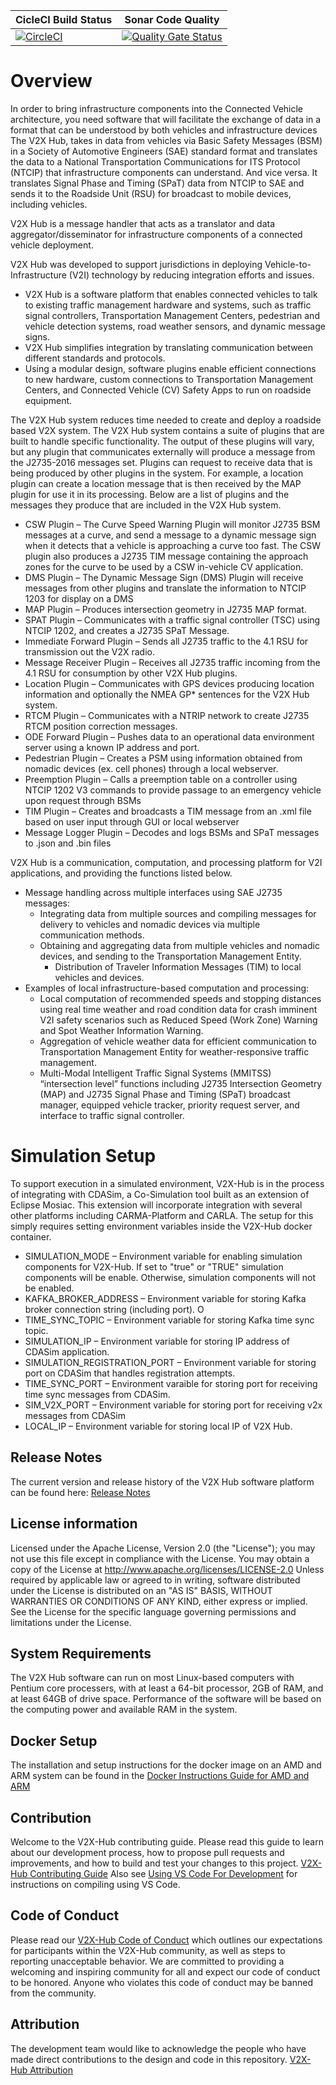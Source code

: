 | CicleCI Build Status | Sonar Code Quality |
|----------------------|---------------------|
[![CircleCI](https://circleci.com/gh/usdot-fhwa-OPS/V2X-Hub.svg?style=svg)](https://circleci.com/gh/usdot-fhwa-OPS/V2X-Hub) | [![Quality Gate Status](https://sonarcloud.io/api/project_badges/measure?project=usdot-fhwa-ops_V2X-Hub&metric=alert_status)](https://sonarcloud.io/dashboard?id=usdot-fhwa-ops_V2X-Hub) |

# Overview
In order to bring infrastructure components into the Connected Vehicle architecture, you need software that will facilitate the exchange of data in a format that can be understood by both vehicles and infrastructure devices The V2X Hub, takes in data from vehicles via Basic Safety Messages (BSM) in a Society of Automotive Engineers (SAE) standard format and translates the data to a National Transportation Communications for ITS Protocol (NTCIP) that infrastructure components can understand.  And vice versa.   It translates Signal Phase and Timing (SPaT) data from NTCIP to SAE and sends it to the Roadside Unit (RSU) for broadcast to mobile devices, including vehicles. 

V2X Hub is a message handler that acts as a translator and data aggregator/disseminator for infrastructure components of a connected vehicle deployment. 

V2X Hub was developed to support jurisdictions in deploying Vehicle-to-Infrastructure (V2I) technology by reducing integration efforts and issues.
* V2X Hub is a software platform that enables connected vehicles to talk to existing traffic management hardware and systems, such as traffic signal controllers, Transportation Management Centers, pedestrian and vehicle detection systems, road weather sensors, and dynamic message signs.
* V2X Hub simplifies integration by translating communication between different standards and protocols.
* Using a modular design, software plugins enable efficient connections to new hardware, custom connections to Transportation Management Centers, and Connected Vehicle (CV) Safety Apps to run on roadside equipment.

The V2X Hub system reduces time needed to create and deploy a roadside based V2X system.  The V2X Hub system contains a suite of plugins that are built to handle specific functionality.  The output of these plugins will vary, but any plugin that communicates externally will produce a message from the J2735-2016 messages set.  Plugins can request to receive data that is being produced by other plugins in the system.  For example, a location plugin can create a location message that is then received by the MAP plugin for use it in its processing.  Below are a list of plugins and the messages they produce that are included in the V2X Hub system.

* CSW Plugin – The Curve Speed Warning Plugin will monitor J2735 BSM messages at a curve, and send a message to a dynamic message sign when it detects that a vehicle is approaching a curve too fast.  The CSW plugin also produces a J2735 TIM message containing the approach zones for the curve to be used by a CSW in-vehicle CV application.
* DMS Plugin – The Dynamic Message Sign (DMS) Plugin will receive messages from other plugins and translate the information to NTCIP 1203 for display on a DMS
* MAP Plugin – Produces intersection geometry in J2735 MAP format.
* SPAT Plugin – Communicates with a traffic signal controller (TSC) using NTCIP 1202, and creates a J2735 SPaT Message.
* Immediate Forward Plugin – Sends all J2735 traffic to the 4.1 RSU for transmission out the V2X radio.
* Message Receiver Plugin – Receives all J2735 traffic incoming from the 4.1 RSU for consumption by other V2X Hub plugins.
* Location Plugin – Communicates with GPS devices producing location information and optionally the NMEA GP* sentences for the V2X Hub system. 
* RTCM Plugin – Communicates with a NTRIP network to create J2735 RTCM position correction messages.
* ODE Forward Plugin – Pushes data to an operational data environment server using a known IP address and port.
* Pedestrian Plugin – Creates a PSM using information obtained from nomadic devices (ex. cell phones) through a local webserver.
* Preemption Plugin – Calls a preemption table on a controller using NTCIP 1202 V3 commands to provide passage to an emergency vehicle upon request through BSMs
* TIM Plugin – Creates and broadcasts a TIM message from an .xml file based on user input through GUI or local webserver
* Message Logger Plugin – Decodes and logs BSMs and SPaT messages to .json and .bin files

V2X Hub is a communication, computation, and processing platform for V2I applications, and providing the functions listed below.

* Message handling across multiple interfaces using SAE J2735 messages:
	* Integrating data from multiple sources and compiling messages for delivery to vehicles and nomadic devices via multiple communication methods.
	* Obtaining and aggregating data from multiple vehicles and nomadic devices, and sending to the Transportation Management Entity.
        * Distribution of Traveler Information Messages (TIM) to local vehicles and devices.
* Examples of local infrastructure-based computation and processing:
	* Local computation of recommended speeds and stopping distances using real time weather and road condition data for crash imminent V2I safety scenarios such as Reduced Speed (Work Zone) Warning and Spot Weather Information Warning.
	* Aggregation of vehicle weather data for efficient communication to Transportation Management Entity for weather-responsive traffic management.
	* Multi-Modal Intelligent Traffic Signal Systems (MMITSS) “intersection level” functions including J2735 Intersection Geometry (MAP) and J2735 Signal Phase and Timing (SPaT) broadcast manager, equipped vehicle tracker, priority request server, and interface to traffic signal controller.

# Simulation Setup
To support execution in a simulated environment, V2X-Hub is in the process of integrating with CDASim, a Co-Simulation tool built as an extension of Eclipse Mosiac. This extension will incorporate integration with several other platforms including CARMA-Platform and CARLA. The setup for this simply requires setting environment variables inside the V2X-Hub docker container.
 * SIMULATION_MODE – Environment variable for enabling simulation components for V2X-Hub. If set to "true" or "TRUE" simulation components will be enable. Otherwise, simulation components will not be enabled.
 * KAFKA_BROKER_ADDRESS – Environment variable for storing Kafka broker connection string (including port). O
 * TIME_SYNC_TOPIC – Environment variable for storing Kafka time sync topic.
 * SIMULATION_IP – Environment variable for storing IP address of CDASim application.
 * SIMULATION_REGISTRATION_PORT – Environment variable for storing port on CDASim that handles registration attempts.
 * TIME_SYNC_PORT – Environment varaible for storing port for receiving time sync messages from CDASim.
 * SIM_V2X_PORT – Environment variable for storing port for receiving v2x messages from CDASim
 * LOCAL_IP – Environment variable for storing local IP of V2X Hub.
## Release Notes
The current version and release history of the V2X Hub software platform can be found here: [Release Notes](<docs/Release_notes.md>)

## License information
Licensed under the Apache License, Version 2.0 (the "License"); you may not use this file except in compliance with the License. You may obtain a copy of the License at http://www.apache.org/licenses/LICENSE-2.0 Unless required by applicable law or agreed to in writing, software distributed under the License is distributed on an "AS IS" BASIS, WITHOUT WARRANTIES OR CONDITIONS OF ANY KIND, either express or implied. See the License for the specific language governing permissions and limitations under the License.

## System Requirements
The V2X Hub software can run on most Linux-based computers with Pentium core processers, with at least a 64-bit processor, 2GB of RAM, and at least 64GB of drive space. Performance of the software will be based on the computing power and available RAM in the system.  

## Docker Setup
The installation and setup instructions for the docker image on an AMD and ARM system can be found in the [Docker Instructions Guide for AMD and ARM](https://usdot-carma.atlassian.net/wiki/spaces/V2XH/pages/1886158849/V2X-Hub+Docker+Deployment)

## Contribution
Welcome to the V2X-Hub contributing guide. Please read this guide to learn about our development process, how to propose pull requests and improvements, and how to build and test your changes to this project. [V2X-Hub Contributing Guide](Contributing.md)  Also see [Using VS Code For Development](docs/Visual_Studio_Code_Setup.md) for instructions on compiling using VS Code.

## Code of Conduct 
Please read our [V2X-Hub Code of Conduct](Code_of_Conduct.md) which outlines our expectations for participants within the V2X-Hub community, as well as steps to reporting unacceptable behavior. We are committed to providing a welcoming and inspiring community for all and expect our code of conduct to be honored. Anyone who violates this code of conduct may be banned from the community.

## Attribution
The development team would like to acknowledge the people who have made direct contributions to the design and code in this repository. [V2X-Hub Attribution](ATTRIBUTION.txt) 
